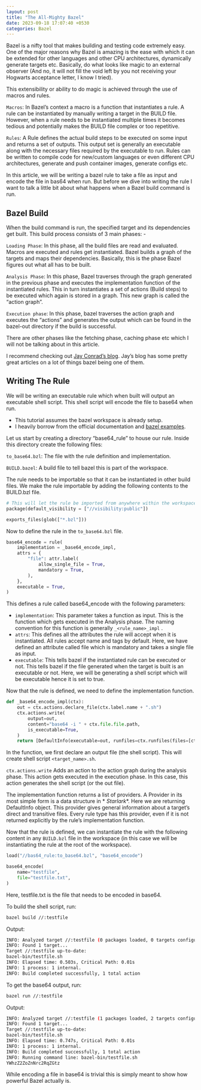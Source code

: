 ```yaml
---
layout: post
title: "The All-Mighty Bazel"
date: 2023-09-18 17:07:40 +0530
categories: Bazel
---
```


Bazel is a nifty tool that makes building and testing code extremely easy. One of the major reasons why Bazel is amazing
is the ease with which it can be extended for other languages and other CPU architectures, dynamically generate targets
etc. Basically, do what looks like magic to an external observer (And no, it will not fill the void left by you not
receiving your Hogwarts acceptance letter, I know I tried).

This extensibility or ability to do magic is achieved through the use of macros and rules.

`Macros`: In Bazel’s context a macro is a function that instantiates a rule. A rule can be instantiated by manually
writing a target in the BUILD file. However, when a rule needs to be instantiated multiple times it becomes tedious and
potentially makes the BUILD file complex or too repetitive.

`Rules`: A Rule defines the actual build steps to be executed on some input and returns a set of outputs. This output
set is generally an executable along with the necessary files required by the executable to run. Rules can be written to
compile code for new/custom languages or even different CPU architectures, generate and push container images, generate
configs etc.

In this article, we will be writing a bazel rule to take a file as input and encode the file in bas64 when run. But
before we dive into writing the rule I want to talk a little bit about what happens when a Bazel build command is run.

## Bazel Build

When the build command is run, the specified target and its dependencies get built. This build process consists of 3
main phases: -

`Loading Phase`: In this phase, all the build files are read and evaluated. Macros are executed and rules get
instantiated. Bazel builds a graph of the targets and maps their dependencies. Basically, this is the phase Bazel
figures out what all has to be built.

`Analysis Phase`: In this phase, Bazel traverses through the graph generated in the previous phase and executes the
implementation function of the instantiated rules. This in turn instantiates a set of actions (Build steps) to be
executed which again is stored in a graph. This new graph is called the “action graph”.

`Execution phase`: In this phase, bazel traverses the action graph and executes the “actions” and generates the output
which can be found in the bazel-out directory if the build is successful.

There are other phases like the fetching phase, caching phase etc which I will not be talking about in this article.

I recommend checking out [Jay Conrad’s blog][Jay-blog]. Jay’s blog has some pretty great articles on a lot of things
bazel being one of them.

## Writing The Rule

We will be writing an executable rule which when built will output an executable shell script. This shell script will
encode the file to base64 when run.

- This tutorial assumes the bazel workspace is already setup.
- I heavily borrow from the official documentation and [bazel examples][bazel-examples].

Let us start by creating a directory “base64_rule” to house our rule. Inside this directory create the following files:

`to_base64.bzl`: The file with the rule definition and implementation.

`BUILD.bazel`: A build file to tell bazel this is part of the workspace.

The rule needs to be importable so that it can be instantiated in other build files. We make the rule importable by
adding the following contents to the BUILD.bzl file.

```python
# This will let the rule be imported from anywhere within the workspace.
package(default_visibility = ["//visibility:public"])

exports_files(glob(["*.bzl"]))
```

Now to define the rule in the `to_base64.bzl` file.

```python
base64_encode = rule(
    implementation = _base64_encode_impl,
    attrs = {
        "file": attr.label(
            allow_single_file = True,
            mandatory = True,
        ),
    },
    executable = True,
)
```

This defines a rule called base64_encode with the following parameters:

- `implementation`: This parameter takes a function as input. This is the function which gets executed in the Analysis
  phase. The naming convention for this function is generally `_<rule_name>_impl` .
- `attrs`: This defines all the attributes the rule will accept when it is instantiated. All rules accept name and tags
  by default. Here, we have defined an attribute called file which is mandatory and takes a single file as input.
- `executable`: This tells bazel if the instantiated rule can be executed or not. This tells bazel if the file generated
  when the target is built is an executable or not. Here, we will be generating a shell script which will be executable
  hence it is set to true.

Now that the rule is defined, we need to define the implementation function.

```python
def _base64_encode_impl(ctx):
    out = ctx.actions.declare_file(ctx.label.name + ".sh")
    ctx.actions.write(
        output=out,
        content="base64 -i " + ctx.file.file.path,
        is_executable=True,
    )
    return [DefaultInfo(executable=out, runfiles=ctx.runfiles(files=[ctx.file.file]))]

```

In the function, we first declare an output file (the shell script). This will create shell script `<target_name>.sh`.

`ctx.actions.write` Adds an action to the action graph during the analysis phase. This action gets executed in the
execution phase. In this case, this action generates the shell script (or the out file).

The implementation function returns a list of providers. A Provider in its most simple form is a data structure in *
*Starlark**. Here we are returning DefaultInfo object. This provider gives general information about a target’s direct
and transitive files. Every rule type has this provider, even if it is not returned explicitly by the rule’s
implementation function.

Now that the rule is defined, we can instantiate the rule with the following content in any `BUILD.bzl` file in the
workspace (in this case we will be instantiating the rule at the root of the workspace).

```python
load("//bas64_rule:to_base64.bzl", "base64_encode")

base64_encode(
    name="testfile",
    file="testfile.txt",
)
```

Here, testfile.txt is the file that needs to be encoded in base64.

To build the shell script, run:

```bash
bazel build //:testfile
```

Output:

```bash
INFO: Analyzed target //:testfile (0 packages loaded, 0 targets configured).
INFO: Found 1 target...
Target //:testfile up-to-date:
bazel-bin/testfile.sh
INFO: Elapsed time: 0.503s, Critical Path: 0.01s
INFO: 1 process: 1 internal.
INFO: Build completed successfully, 1 total action
```

To get the base64 output, run:

```bash
bazel run //:testfile
```

Output:

```bash
INFO: Analyzed target //:testfile (1 packages loaded, 2 targets configured).
INFO: Found 1 target...
Target //:testfile up-to-date:
bazel-bin/testfile.sh
INFO: Elapsed time: 0.747s, Critical Path: 0.01s
INFO: 1 process: 1 internal.
INFO: Build completed successfully, 1 total action
INFO: Running command line: bazel-bin/testfile.sh
YWhzZ2ZoZnNrc2RqZGtz
```

While encoding a file in base64 is trivial this is simply meant to show how powerful Bazel actually is.


[Jay-blog]: https://jayconrod.com/posts/106/writing-bazel-rules--simple-binary-rule

[bazel-examples]: https://github.com/bazelbuild/examples/tree/main/rules
